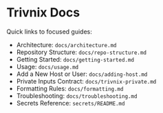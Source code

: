 # Trivnix Docs

Quick links to focused guides:

- Architecture: `docs/architecture.md`
- Repository Structure: `docs/repo-structure.md`
- Getting Started: `docs/getting-started.md`
- Usage: `docs/usage.md`
- Add a New Host or User: `docs/adding-host.md`
- Private Inputs Contract: `docs/trivnix-private.md`
- Formatting Rules: `docs/formatting.md`
- Troubleshooting: `docs/troubleshooting.md`
- Secrets Reference: `secrets/README.md`
